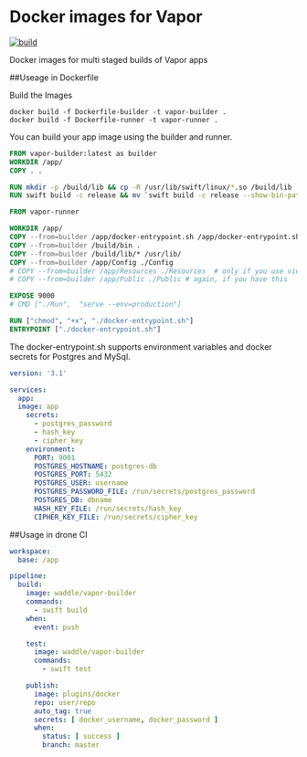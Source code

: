 # Docker images for Vapor

[![build](https://drone.hagen-hasenbalg.de/api/badges/SeriousShit/vapor-docker/status.svg?branch=master)](https://drone.hagen-hasenbalg.de/SeriousShit/vapor-docker)

Docker images for multi staged builds of Vapor apps

##Useage in Dockerfile

Build the Images

```Shell
docker build -f Dockerfile-builder -t vapor-builder .
docker build -f Dockerfile-runner -t vapor-runner .
```

You can build your app image using the builder and runner. 

```Dockerfile
FROM vapor-builder:latest as builder
WORKDIR /app/
COPY . .

RUN mkdir -p /build/lib && cp -R /usr/lib/swift/linux/*.so /build/lib
RUN swift build -c release && mv `swift build -c release --show-bin-path` /build/bin

FROM vapor-runner

WORKDIR /app/
COPY --from=builder /app/docker-entrypoint.sh /app/docker-entrypoint.sh
COPY --from=builder /build/bin .
COPY --from=builder /build/lib/* /usr/lib/
COPY --from=builder /app/Config ./Config
# COPY --from=builder /app/Resources ./Resources  # only if you use views
# COPY --from=builder /app/Public ./Public # again, if you have this

EXPOSE 9000
# CMD ["./Run",  "serve --env=production"]

RUN ["chmod", "+x", "./docker-entrypoint.sh"]
ENTRYPOINT ["./docker-entrypoint.sh"]
```

The docker-entrypoint.sh supports environment variables and docker secrets for Postgres and MySql.


```YAML
version: '3.1'

services:
  app:
  image: app
    secrets:
      - postgres_password
      - hash_key
      - cipher_key
    environment:
      PORT: 9001
      POSTGRES_HOSTNAME: postgres-db
      POSTGRES_PORT: 5432
      POSTGRES_USER: username
      POSTGRES_PASSWORD_FILE: /run/secrets/postgres_password
      POSTGRES_DB: dbname      
      HASH_KEY_FILE: /run/secrets/hash_key
      CIPHER_KEY_FILE: /run/secrets/cipher_key
```

##Usage in drone CI


```YAML
workspace:
  base: /app

pipeline:
  build:
    image: waddle/vapor-builder
    commands:
      - swift build
    when:
      event: push

    test:
      image: waddle/vapor-builder
      commands:
        - swift test

    publish:
      image: plugins/docker
      repo: user/repo
      auto_tag: true
      secrets: [ docker_username, docker_password ]
      when:
        status: [ success ]
        branch: master
```